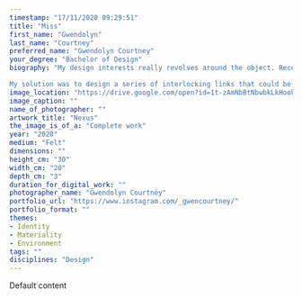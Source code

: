 ```yaml
---
timestamp: "17/11/2020 09:29:51"
title: "Miss"
first_name: "Gwendolyn"
last_name: "Courtney"
preferred_name: "Gwendolyn Courtney"
your_degree: "Bachelor of Design"
biography: "My design interests really revolves around the object. Recently I have been specifically exploring sustainability in the textile industry with a focus on reusability rather than recycling. I was struck by the reliance on the idea of ‘recycling’, its marketed as an environmental saviour. However I see it as an afterthought. We should instead stop creating so much waste.  

My solution was to design a series of interlocking links that could be assembled, disassembled and reconfigured. Allowing for broken or faulty parts of the objects to be removed and replaces without the death of an item. Also challenging our ever changing preferences in appearance with its ability to be reconfigured. This solution relied on repetitious patterns to function, but I found this created hypnotic visual aesthetics, the idea has limitless scope for pattern generation with variation in material type and colour."
image_location: "https://drive.google.com/open?id=1t-zAmNbBtNbwbkLkHookQfL2yyBVFIDk"
image_caption: ""
name_of_photographer: ""
artwork_title: "Nexus"
the_image_is_of_a: "Complete work"
year: "2020"
medium: "Felt"
dimensions: ""
height_cm: "30"
width_cm: "20"
depth_cm: "3"
duration_for_digital_work: ""
photographer_name: "Gwendolyn Courtney"
portfolio_url: "https://www.instagram.com/_gwencourtney/"
portfolio_format: ""
themes:
- Identity
- Materiality
- Environment
tags: ""
disciplines: "Design"
---
```


Default content